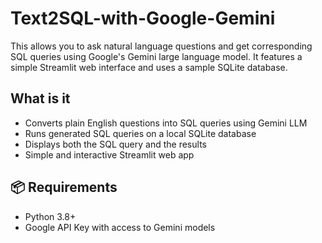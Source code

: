 # Text2SQL-with-Google-Gemini


This allows you to ask natural language questions and get corresponding SQL queries using Google's Gemini large language model. It features a simple Streamlit web interface and uses a sample SQLite database.

## What is it

- Converts plain English questions into SQL queries using Gemini LLM
- Runs generated SQL queries on a local SQLite database
- Displays both the SQL query and the results
- Simple and interactive Streamlit web app

## 📦 Requirements

- Python 3.8+
- Google API Key with access to Gemini models
